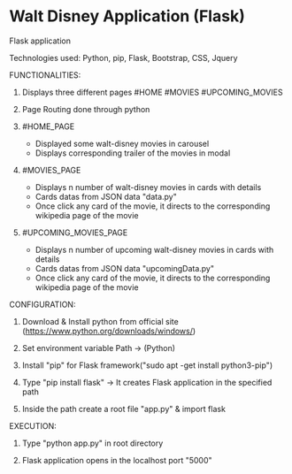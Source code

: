 # Walt Disney Application (Flask)

Flask application 

Technologies used: Python, pip, Flask, Bootstrap, CSS, Jquery



FUNCTIONALITIES:

1. Displays three different pages
      #HOME
      #MOVIES
      #UPCOMING_MOVIES
      
2. Page Routing done through python
   
3. #HOME_PAGE
   * Displayed some walt-disney movies in carousel 
   * Displays corresponding trailer of the movies in modal
   
4. #MOVIES_PAGE
   * Displays n number of walt-disney movies in cards with details  
   * Cards datas from JSON data "data.py"
   * Once click any card of the movie, it directs to the corresponding wikipedia page of the movie
   
4. #UPCOMING_MOVIES_PAGE
   * Displays n number of upcoming walt-disney movies in cards with details
   * Cards datas from JSON data "upcomingData.py"
   * Once click any card of the movie, it directs to the corresponding wikipedia page of the movie
 


CONFIGURATION:

1. Download & Install python from official site (https://www.python.org/downloads/windows/)

2. Set environment variable Path -> (Python)

3. Install "pip" for Flask framework("sudo apt -get install python3-pip")

3. Type "pip install flask" -> It creates Flask application in the specified path
     
4. Inside the path create a root file "app.py" & import flask 


EXECUTION:

1. Type "python app.py" in root directory

2. Flask application opens in the localhost port "5000"


